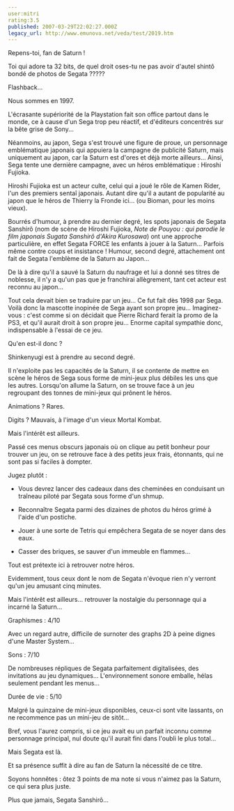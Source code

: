 ```yaml
---
user:mitri
rating:3.5
published: 2007-03-29T22:02:27.000Z
legacy_url: http://www.emunova.net/veda/test/2019.htm
---
```

Repens-toi, fan de Saturn !  

  

Toi qui adore ta 32 bits, de quel droit oses-tu ne pas avoir d'autel shintô bondé de photos de Segata ?????  

  

Flashback...  

  

Nous sommes en 1997\.  

  

L'écrasante supériorité de la Playstation fait son office partout dans le monde, ce à cause d'un Sega trop peu réactif, et d'éditeurs concentrés sur la bête grise de Sony...  

  

Néanmoins, au japon, Sega s'est trouvé une figure de proue, un personnage emblématique japonais qui appuiera la campagne de publicité Saturn, mais uniquement au japon, car la Saturn est d'ores et déjà morte ailleurs... Ainsi, Sega tente une dernière campagne, avec un héros emblématique : Hiroshi Fujioka.  

  

Hiroshi Fujioka est un acteur culte, celui qui a joué le rôle de Kamen Rider, l'un des premiers sentaî japonais. Autant dire qu'il a autant de popularité au japon que le héros de Thierry la Fronde ici... (ou Bioman, pour les moins vieux).  

  

Bourrés d'humour, à prendre au dernier degré, les spots japonais de Segata Sanshirô (nom de scène de Hiroshi Fujioka, _Note de Pouyou : qui parodie le film japonais Sugata Sanshirô d'Akira Kurosawa_) ont une approche particulière, en effet Segata FORCE les enfants à jouer à la Saturn... Parfois même contre coups et insistance ! Humour, second degré, attachement ont fait de Segata l'emblème de la Saturn au Japon...  

  

De là à dire qu'il a sauvé la Saturn du naufrage et lui a donné ses titres de noblesse, il n'y a qu'un pas que je franchirai allègrement, tant cet acteur est reconnu au japon...  

  

Tout cela devait bien se traduire par un jeu... Ce fut fait dès 1998 par Sega. Voilà donc la mascotte inopinée de Sega ayant son propre jeu... Imaginez-vous : c'est comme si on décidait que Pierre Richard ferait la promo de la PS3, et qu'il aurait droit à son propre jeu... Enorme capital sympathie donc, indispensable à l'essai de ce jeu.  

  

Qu'en est-il donc ?  

  

Shinkenyugi est à prendre au second degré.  

  

Il n'exploite pas les capacités de la Saturn, il se contente de mettre en scène le héros de Sega sous forme de mini-jeux plus débiles les uns que les autres. Lorsqu'on allume la Saturn, on se trouve face à un jeu regroupant des tonnes de mini-jeux qui prônent le héros.  

  

Animations ? Rares.  

Digits ? Mauvais, à l'image d'un vieux Mortal Kombat.  

  

Mais l'intérêt est ailleurs.  

Passé ces menus obscurs japonais où on clique au petit bonheur pour trouver un jeu, on se retrouve face à des petits jeux frais, étonnants, qui ne sont pas si faciles à dompter.  

  

Jugez plutôt :  

  

- Vous devrez lancer des cadeaux dans des cheminées en conduisant un traîneau piloté par Segata sous forme d'un shmup.  

  

- Reconnaître Segata parmi des dizaines de photos du héros grimé à l'aide d'un postiche.  

  

- Jouer à une sorte de Tetris qui empêchera Segata de se noyer dans des eaux.  

  

- Casser des briques, se sauver d'un immeuble en flammes...  

  

Tout est prétexte ici à retrouver notre héros.  

  

Evidemment, tous ceux dont le nom de Segata n'évoque rien n'y verront qu'un jeu amusant cinq minutes.  

  

Mais l'intérêt est ailleurs... retrouver la nostalgie du personnage qui a incarné la Saturn...  

  

Graphismes : 4/10  

Avec un regard autre, difficile de surnoter des graphs 2D à peine dignes d'une Master System...  

  

Sons : 7/10  

De nombreuses répliques de Segata parfaitement digitalisées, des invitations au jeu dynamiques... L'environnement sonore emballe, hélas seulement pendant les menus...  

  

Durée de vie : 5/10  

Malgré la quinzaine de mini-jeux disponibles, ceux-ci sont vite lassants, on ne recommence pas un mini-jeu de sitôt...  

  

Bref, vous l'aurez compris, si ce jeu avait eu un parfait inconnu comme personnage principal, nul doute qu'il aurait fini dans l'oubli le plus total...  

  

Mais Segata est là.  

Et sa présence suffit à dire au fan de Saturn la nécessité de ce titre.  

  

Soyons honnêtes : ôtez 3 points de ma note si vous n'aimez pas la Saturn, ce qui sera plus juste.  

  

Plus que jamais, Segata Sanshirô...